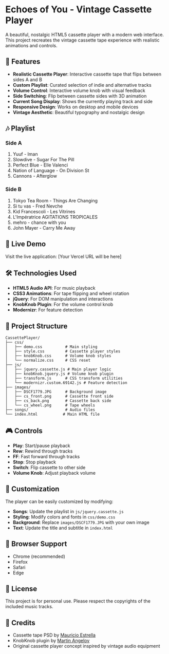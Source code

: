 # Echoes of You - Vintage Cassette Player

A beautiful, nostalgic HTML5 cassette player with a modern web interface. This project recreates the vintage cassette tape experience with realistic animations and controls.

## 🎵 Features

- **Realistic Cassette Player**: Interactive cassette tape that flips between sides A and B
- **Custom Playlist**: Curated selection of indie and alternative tracks
- **Volume Control**: Interactive volume knob with visual feedback
- **Side Switching**: Flip between cassette sides with 3D animation
- **Current Song Display**: Shows the currently playing track and side
- **Responsive Design**: Works on desktop and mobile devices
- **Vintage Aesthetic**: Beautiful typography and nostalgic design

## 🎶 Playlist

### Side A
1. Yuuf - Iman
2. Slowdive - Sugar For The Pill
3. Perfect Blue - Elle Valenci
4. Nation of Language - On Division St
5. Cannons - Afterglow

### Side B
1. Tokyo Tea Room - Things Are Changing
2. Si tu vas - Fred Nevche
3. Kid Francescoli - Les Vitrines
4. L'Impératrice AGITATIONS TROPICALES
5. mehro - chance with you
6. John Mayer - Carry Me Away

## 🚀 Live Demo

Visit the live application: [Your Vercel URL will be here]

## 🛠️ Technologies Used

- **HTML5 Audio API**: For music playback
- **CSS3 Animations**: For tape flipping and wheel rotation
- **jQuery**: For DOM manipulation and interactions
- **KnobKnob Plugin**: For the volume control knob
- **Modernizr**: For feature detection

## 📁 Project Structure

```
CassettePlayer/
├── css/
│   ├── demo.css          # Main styling
│   ├── style.css         # Cassette player styles
│   ├── knobKnob.css      # Volume knob styles
│   └── normalize.css     # CSS reset
├── js/
│   ├── jquery.cassette.js # Main player logic
│   ├── knobKnob.jquery.js # Volume knob plugin
│   ├── transform.js      # CSS transform utilities
│   └── modernizr.custom.69142.js # Feature detection
├── images/
│   ├── DSCF1779.JPG      # Background image
│   ├── cs_front.png      # Cassette front side
│   ├── cs_back.png       # Cassette back side
│   └── cs_wheel.png      # Tape wheels
├── songs/                # Audio files
└── index.html           # Main HTML file
```

## 🎮 Controls

- **Play**: Start/pause playback
- **Rew**: Rewind through tracks
- **FF**: Fast forward through tracks
- **Stop**: Stop playback
- **Switch**: Flip cassette to other side
- **Volume Knob**: Adjust playback volume

## 🎨 Customization

The player can be easily customized by modifying:

- **Songs**: Update the playlist in `js/jquery.cassette.js`
- **Styling**: Modify colors and fonts in `css/demo.css`
- **Background**: Replace `images/DSCF1779.JPG` with your own image
- **Text**: Update the title and subtitle in `index.html`

## 📱 Browser Support

- Chrome (recommended)
- Firefox
- Safari
- Edge

## 📄 License

This project is for personal use. Please respect the copyrights of the included music tracks.

## 🙏 Credits

- Cassette tape PSD by [Mauricio Estrella](http://manicho.deviantart.com/art/Cassette-PSD-File-86548493)
- KnobKnob plugin by [Martin Angelov](https://github.com/martinaglv/KnobKnob)
- Original cassette player concept inspired by vintage audio equipment
